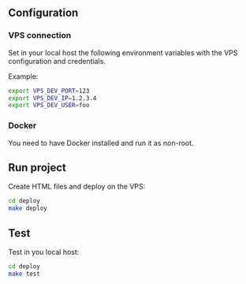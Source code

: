 ## Configuration

### VPS connection

Set in your local host the following environment variables with the VPS configuration and credentials.

Example:

```bash
export VPS_DEV_PORT=123
export VPS_DEV_IP=1.2.3.4
export VPS_DEV_USER=foo
```

### Docker

You need to have Docker installed and run it as non-root.

## Run project

Create HTML files and deploy on the VPS:

```bash
cd deploy
make deploy
```

## Test

Test in you local host:

```bash
cd deploy
make test
```
